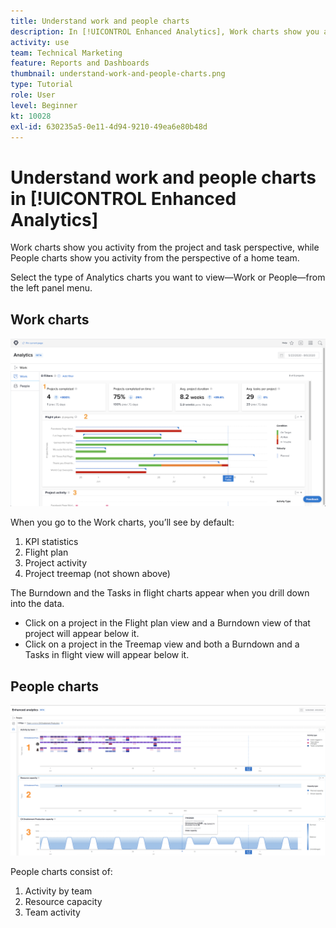 ```yaml
---
title: Understand work and people charts
description: In [!UICONTROL Enhanced Analytics], Work charts show you activity from the project and task perspective, while People charts show you activity from the perspective of a home team.
activity: use
team: Technical Marketing
feature: Reports and Dashboards
thumbnail: understand-work-and-people-charts.png
type: Tutorial
role: User
level: Beginner
kt: 10028
exl-id: 630235a5-0e11-4d94-9210-49ea6e80b48d
---
```

# Understand work and people charts in [!UICONTROL Enhanced Analytics]

Work charts show you activity from the project and task perspective, while People charts show you activity from the perspective of a home team.

Select the type of Analytics charts you want to view—Work or People—from the left panel menu.

## Work charts

![An image of finding the [!UICONTROL Analytics] feature in the [!DNL Workfront Classic]](assets/section-1-1.png)

When you go to the Work charts, you’ll see by default: 

1. KPI statistics
1. Flight plan
1. Project activity
1. Project treemap (not shown above)

The Burndown and the Tasks in flight charts appear when you drill down into the data. 

* Click on a project in the Flight plan view and a Burndown view of that project will appear below it. 
* Click on a project in the Treemap view and both a Burndown and a Tasks in flight view will appear below it.

## People charts

![An image of finding the [!UICONTROL Analytics] feature in the [!DNL Workfront Classic]](assets/section-1-2.png)

People charts consist of:

1. Activity by team
1. Resource capacity
1. Team activity
